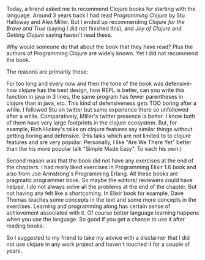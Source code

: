 Today, a friend asked me to recommend Clojure books for starting with the language. Around 3 years back I had read *Programming Clojure* by Stu Halloway and Alex Miller. But I ended up recommending *Clojure for the Brave and True* (saying I did not finished this), and *Joy of Clojure* and *Getting Clojure* saying haven't read these.

Why would someone do that about the book that they have read? Plus the authors of Programming Clojure are widely known. Yet I did not recommend the book.

The reasons are primarily these: 

For too long and every now and then the tone of the book was defensive- how clojure has the best design, how REPL is better, can you write this function in java in 3 lines, the same program has fewer parentheses in clojure than in java, etc. This kind of defensiveness gets TOO boring after a while. I followed Stu on twitter but same experience there so unfollowed after a while. Comparatively, Miller's twitter presence is better. I know both of them have very large footprints in the clojure ecosystem. But, for example, Rich Hickey's talks on clojure features say similar things without getting boring and defensive. (His talks which are not limited to to clojure features and are very popular. Personally, I like "Are We There Yet" better than the his more popular talk "Simple Made Easy". To each his own.)

Second reason was that the book did not have any exercises at the end of the chapters. I had really liked exercises in Programming Elixir 1.6 book and also from Joe Armstrong's Programming Erlang. All these books are pragmatic programmer book. So maybe the editors/ reviewers could have helped. I do not always solve all the problems at the end of the chapter. But not having any felt like a shortcoming. In Elixir book for example, Dave Thomas teaches some concepts in the text and some more concepts in the exercises. Learning and programming along has certain sense of achievement associated with it. Of course better language learning happens when you use the language. So good if you get a chance to use it after reading books.

So I suggested to my friend to take my advice with a disclaimer that I did not use clojure in any work project and haven't touched it for a couple of years.